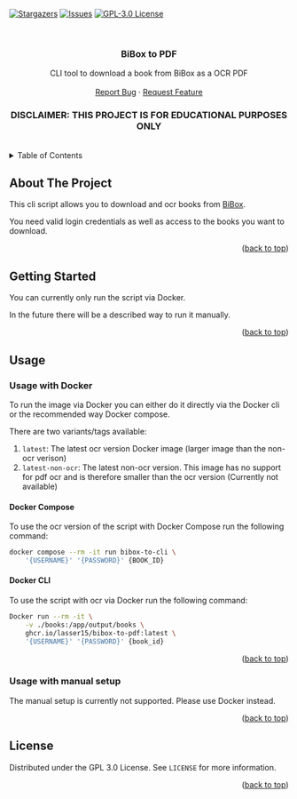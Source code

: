 <a name="readme-top"></a>

[![Stargazers][stars-shield]][stars-url]
[![Issues][issues-shield]][issues-url]
[![GPL-3.0 License][license-shield]][license-url]



<!-- PROJECT LOGO -->
<br />
<div align="center">
  <h3 align="center">BiBox to PDF</h3>

  <p align="center">
    CLI tool to download a book from BiBox as a OCR PDF
    <br />
    <br />
    <a href="https://github.com/LasseR15/bibox-to-pdf/issues">Report Bug</a>
    ·
    <a href="https://github.com/LasseR15/bibox-to-pdf/issues">Request Feature</a>
  </p>
</div>


<!-- DISCLAIMER -->
<div align="center">
  <h3>DISCLAIMER: THIS PROJECT IS FOR EDUCATIONAL PURPOSES ONLY</h3>
</div>
<br />

<!-- TABLE OF CONTENTS -->
<details>
  <summary>Table of Contents</summary>
  <ol>
    <li>
      <a href="#about-the-project">About The Project</a>
    </li>
    <li>
      <a href="#getting-started">Getting Started</a>
      <ul>
        <li><a href="#prerequisites-for-manual-setup">Prerequisites for manual setup</a></li>
      </ul>
    </li>
    <li>
      <a href="#usage">Usage</a>
      <ul>
        <li><a href="#usage-with-Docker">Usage with Docker</a></li>
        <li><a href="#usage-with-manual-setup">Usage with manual setup</a></li>
      </ul>
    </li>
    <li><a href="#license">License</a></li>
  </ol>
</details>



<!-- ABOUT THE PROJECT -->
## About The Project

This cli script allows you to download and ocr books from [BiBox](https://www.bibox.schule/).

You need valid login credentials as well as access to the books you want to download.


<p align="right">(<a href="#readme-top">back to top</a>)</p>



<!-- GETTING STARTED -->
## Getting Started

You can currently only run the script via Docker.

In the future there will be a described way to run it manually.

<p align="right">(<a href="#readme-top">back to top</a>)</p>

<!-- USAGE EXAMPLES -->
## Usage

### Usage with Docker

To run the image via Docker you can either do it directly via the Docker cli or the recommended way Docker compose.

There are two variants/tags available:
1. `latest`: The latest ocr version Docker image (larger image than the non-ocr verison)
2. `latest-non-ocr`: The latest non-ocr version. This image has no support for pdf ocr and is therefore smaller than the ocr version (Currently not available)

#### Docker Compose

To use the ocr version of the script with Docker Compose run the following command:
```bash
docker compose --rm -it run bibox-to-cli \
    '{USERNAME}' '{PASSWORD}' {BOOK_ID}
```
<!-- CURRENTLY NOT AVAILABLE
If you want to run the non-ocr version run the following command.

You can also simply add `--no-ocr` before the username in the above command.
```bash
docker compose -f ./docker-compose.non-ocr.yml --rm -it run bibox-to-cli \
    '{USERNAME}' '{PASSWORD}' {BOOK_ID}
```
-->
#### Docker CLI

To use the script with ocr via Docker run the following command:
```bash
Docker run --rm -it \
    -v ./books:/app/output/books \
    ghcr.io/lasser15/bibox-to-pdf:latest \
    '{USERNAME}' '{PASSWORD}' {book_id}
```
<!-- CURRENTLY NOT AVAILABLE
To use it without ocr, run the following command.

You can also simply add `--no-ocr` before the username in the above command.
```bash
Docker run --rm -it \
    -v ./books:/app/output/books \
    ghcr.io/lasser15/bibox-to-pdf:latest-non-ocr \
    '{USERNAME}' '{PASSWORD}' {book_id}
```
-->

<p align="right">(<a href="#readme-top">back to top</a>)</p>


### Usage with manual setup

The manual setup is currently not supported. Please use Docker instead.


<p align="right">(<a href="#readme-top">back to top</a>)</p>




<!-- LICENSE -->
## License

Distributed under the GPL 3.0 License. See `LICENSE` for more information.

<p align="right">(<a href="#readme-top">back to top</a>)</p>




<!-- MARKDOWN LINKS & IMAGES -->
<!-- https://www.markdownguide.org/basic-syntax/#reference-style-links -->
[stars-shield]: https://img.shields.io/github/stars/LasseR15/bibox-to-pdf.svg?style=for-the-badge
[stars-url]: https://github.com/LasseR15/bibox-to-pdf/stargazers
[issues-shield]: https://img.shields.io/github/issues/LasseR15/bibox-to-pdf.svg?style=for-the-badge
[issues-url]: https://github.com/LasseR15/bibox-to-pdf/issues
[license-shield]: https://img.shields.io/github/license/LasseR15/bibox-to-pdf.svg?style=for-the-badge
[license-url]: https://github.com/LasseR15/bibox-to-pdf/blob/release/LICENSE
